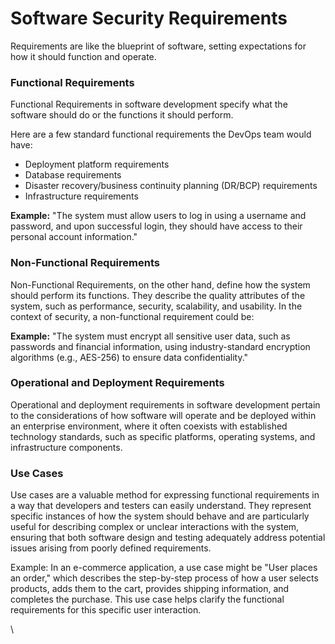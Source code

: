 # Software Security Requirements

Requirements are like the blueprint of software, setting expectations for how it should function and operate.

### Functional Requirements

Functional Requirements in software development specify what the software should do or the functions it should perform.

Here are a few standard functional requirements the DevOps team would have:

* Deployment platform requirements
* Database requirements&#x20;
* Disaster recovery/business continuity planning (DR/BCP) requirements
* Infrastructure requirements

**Example:** "The system must allow users to log in using a username and password, and upon successful login, they should have access to their personal account information."

### Non-Functional Requirements

Non-Functional Requirements, on the other hand, define how the system should perform its functions. They describe the quality attributes of the system, such as performance, security, scalability, and usability. In the context of security, a non-functional requirement could be:

**Example:** "The system must encrypt all sensitive user data, such as passwords and financial information, using industry-standard encryption algorithms (e.g., AES-256) to ensure data confidentiality."

### Operational and Deployment Requirements&#x20;

Operational and deployment requirements in software development pertain to the considerations of how software will operate and be deployed within an enterprise environment, where it often coexists with established technology standards, such as specific platforms, operating systems, and infrastructure components.&#x20;

### Use Cases

Use cases are a valuable method for expressing functional requirements in a way that developers and testers can easily understand. They represent specific instances of how the system should behave and are particularly useful for describing complex or unclear interactions with the system, ensuring that both software design and testing adequately address potential issues arising from poorly defined requirements.

Example: In an e-commerce application, a use case might be "User places an order," which describes the step-by-step process of how a user selects products, adds them to the cart, provides shipping information, and completes the purchase. This use case helps clarify the functional requirements for this specific user interaction.

\
